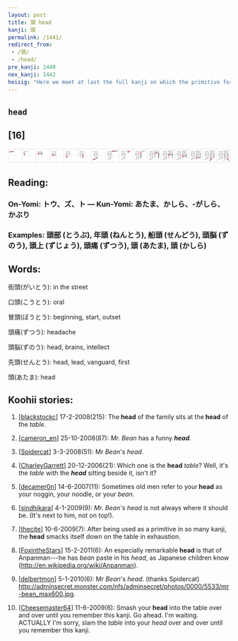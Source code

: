 ```yaml
---
layout: post
title: 頭 head
kanji: 頭
permalink: /1441/
redirect_from:
 - /頭/
 - /head/
pre_kanji: 1440
nex_kanji: 1442
heisig: "Here we meet at last the full kanji on which the primitive for <b>head</b> is based. The elements: <i>table</i> . . . <i>head</i>."
---
```


## `head`

## [16]

<div class="stroke"><img src="../images/E9A0AD.png" /></div>

## Reading:

### On-Yomi: トウ、ズ、ト &mdash; Kun-Yomi: あたま、かしら、-がしら、かぶり

### Examples: 頭部 (とうぶ), 年頭 (ねんとう), 船頭 (せんどう), 頭脳 (ずのう), 頭上 (ずじょう), 頭痛 (ずつう), 頭 (あたま), 頭 (かしら)

## Words:

街頭(がいとう): in the street

口頭(こうとう): oral

冒頭(ぼうとう): beginning, start, outset

頭痛(ずつう): headache

頭脳(ずのう): head, brains, intellect

先頭(せんとう): head, lead, vanguard, first

頭(あたま): head

## Koohii stories:

1) [<a href="http://kanji.koohii.com/profile/blackstockc">blackstockc</a>] 17-2-2008(215): The<strong> head</strong> of the family sits at the<strong> head</strong> of the <em>table</em>. 

2) [<a href="http://kanji.koohii.com/profile/cameron_en">cameron_en</a>] 25-10-2008(87): <em>Mr. Bean</em> has a funny <strong><em>head</em></strong>. 

3) [<a href="http://kanji.koohii.com/profile/Spidercat">Spidercat</a>] 3-3-2008(51): Mr <em>Bean</em>&#039;s <em>head</em>. 

4) [<a href="http://kanji.koohii.com/profile/CharleyGarrett">CharleyGarrett</a>] 20-12-2006(21): Which one is the <strong>head</strong> <em>table</em>? Well, it&#039;s the <em>table</em> with the <strong><em>head</em></strong> sitting beside it, isn&#039;t it? 

5) [<a href="http://kanji.koohii.com/profile/decamer0n">decamer0n</a>] 14-6-2007(11): Sometimes old men refer to your<strong> head</strong> as your noggin, your noodle, or your <em>bean</em>. 

6) [<a href="http://kanji.koohii.com/profile/sindhikara">sindhikara</a>] 4-1-2009(9): <em>Mr. Bean&#039;s</em> <em>head</em> is not always where it should be. (It&#039;s next to him, not on top!). 

7) [<a href="http://kanji.koohii.com/profile/thecite">thecite</a>] 10-6-2009(7): After being used as a primitive in so many kanji, the<strong> head</strong> smacks itself down on the table in exhaustion. 

8) [<a href="http://kanji.koohii.com/profile/FoxintheStars">FoxintheStars</a>] 15-2-2011(6): An especially remarkable<strong> head</strong> is that of Anpanman---he has <em>bean</em> paste in his <em>head</em>, as Japanese children know (<a href="http://en.wikipedia.org/wiki/Anpanman">http://en.wikipedia.org/wiki/Anpanman</a>). 

9) [<a href="http://kanji.koohii.com/profile/delbertmon">delbertmon</a>] 5-1-2010(6): Mr <em>Bean</em>&#039;s <em>head</em>. (thanks Spidercat) <a href="http://adminsecret.monster.com/nfs/adminsecret/photos/0000/5533/mr-bean_max600.jpg">http://adminsecret.monster.com/nfs/adminsecret/photos/0000/5533/mr-bean_max600.jpg</a>. 

10) [<a href="http://kanji.koohii.com/profile/Cheesemaster64">Cheesemaster64</a>] 11-6-2009(6): Smash your<strong> head</strong> into the table over and over until you remember this kanji. Go ahead. I&#039;m waiting. ACTUALLY I&#039;m sorry, slam the <em>table</em> into your <em>head</em> over and over until you remember this kanji. 
